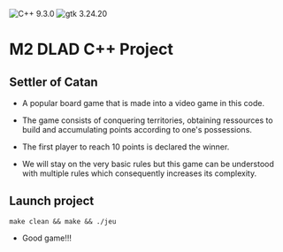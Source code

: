 ![C++ 9.3.0](https://img.shields.io/badge/cpp-9.3.0-red.svg)
![gtk 3.24.20](https://img.shields.io/badge/gtk-3.24.20-green.svg)


# M2 DLAD C++ Project

## Settler of Catan

* A popular board game that is made into a video game in this code.
* The game consists of conquering territories, obtaining ressources to build and accumulating points according to one's possessions.
* The first player to reach 10 points is declared the winner.

* We will stay on the very basic rules but this game can be understood with multiple rules which consequently increases its complexity.


## Launch project

```{}
make clean && make && ./jeu
```

* Good game!!!